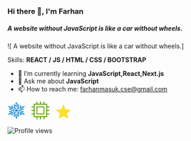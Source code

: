 ### Hi there 👋, I'm **Farhan**
#####  A website without JavaScript is like a car without wheels.
![ A website without JavaScript is like a car without wheels.]






Skills:  **REACT / JS / HTML / CSS / BOOTSTRAP**

- 🌱 I’m currently learning **JavaScript,React,Next.js** 
- 💬 Ask me about **JavaScript** 
- 📫 How to reach me: farhanmasuk.cse@gmail.com 


  

<a href='https://archiveprogram.github.com/'><img src='https://raw.githubusercontent.com/acervenky/animated-github-badges/master/assets/acbadge.gif' width='40' height='40'></a> <a href='https://docs.github.com/en/developers'><img src='https://raw.githubusercontent.com/acervenky/animated-github-badges/master/assets/devbadge.gif' width='40' height='40'></a> <a href='https://stars.github.com/'><img src='https://raw.githubusercontent.com/acervenky/animated-github-badges/master/assets/starbadge.gif' width='35' height='35'></a> 

 

![Profile views](https://gpvc.arturio.dev/https://github.com/farhanmasuk7)  
